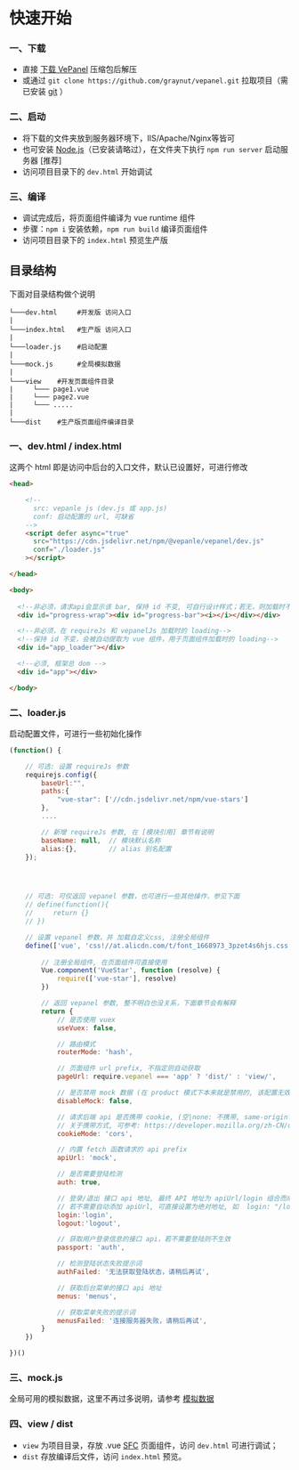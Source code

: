 # 快速开始

### 一、下载

 - 直接 [下载 VePanel](https://github.com/graynut/vepanel/archive/master.zip) 压缩包后解压 
 - 或通过 `git clone https://github.com/graynut/vepanel.git` 拉取项目（需已安装 [git](https://git-scm.com/) ）

### 二、启动
 - 将下载的文件夹放到服务器环境下，IIS/Apache/Nginx等皆可
 - 也可安装 [Node.js](https://nodejs.org/zh-cn/)（已安装请略过），在文件夹下执行 `npm run server` 启动服务器 [推荐]
 - 访问项目目录下的 `dev.html` 开始调试

### 三、编译
 - 调试完成后，将页面组件编译为 vue runtime 组件
 - 步骤：`npm i` 安装依赖，`npm run build` 编译页面组件
 - 访问项目目录下的 `index.html` 预览生产版


## 目录结构

下面对目录结构做个说明

```
└───dev.html     #开发版 访问入口
|
└───index.html   #生产版 访问入口
|
└───loader.js    #启动配置
|
└───mock.js      #全局模拟数据
|
└───view    #开发页面组件目录
|     └─── page1.vue
|     └─── page2.vue
|     └─── .....
|
└───dist    #生产版页面组件编译目录
```


### 一、dev.html / index.html

这两个 html 即是访问中后台的入口文件，默认已设置好，可进行修改

```html
<head>

    <!-- 
      src: vepanle js (dev.js 或 app.js)
      conf: 启动配置的 url, 可缺省
    -->
    <script defer async="true"
      src="https://cdn.jsdelivr.net/npm/@vepanle/vepanel/dev.js"
      conf="./loader.js"
    ></script>

</head>

<body>
  
  <!--非必须，请求api会显示该 bar, 保持 id 不变, 可自行设计样式；若无，则加载时不显示 bar-->
  <div id="progress-wrap"><div id="progress-bar"><i></i></div></div>

  <!--非必须，在 requireJs 和 vepanelJs 加载时的 loading-->
  <!--保持 id 不变，会被自动提取为 vue 组件，用于页面组件加载时的 loading-->
  <div id="app_loader"></div>

  <!--必须, 框架总 dom -->  
  <div id="app"></div>

</body>
```


### 二、loader.js

启动配置文件，可进行一些初始化操作

```js
(function() {

    // 可选: 设置 requireJs 参数
    requirejs.config({
        baseUrl:"",
        paths:{
            "vue-star": ['//cdn.jsdelivr.net/npm/vue-stars']
        },
        ....

        // 新增 requireJs 参数, 在 [模块引用] 章节有说明
        baseName: null,  // 模块默认名称
        alias:{},        // alias 别名配置
    });




    // 可选: 可仅返回 vepanel 参数，也可进行一些其他操作，参见下面
    // define(function(){
    //     return {}
    // })

    // 设置 vepanel 参数，并 加载自定义css, 注册全局组件
    define(['vue', 'css!//at.alicdn.com/t/font_1668973_3pzet4s6hjs.css'], function(Vue) {
      
        // 注册全局组件, 在页面组件可直接使用
        Vue.component('VueStar', function (resolve) {
            require(['vue-star'], resolve)
        })

        // 返回 vepanel 参数, 整不明白也没关系，下面章节会有解释
        return {
            // 是否使用 vuex
            useVuex: false,

            // 路由模式
            routerMode: 'hash',

            // 页面组件 url prefix, 不指定则自动获取
            pageUrl: require.vepanel === 'app' ? 'dist/' : 'view/',

            // 是否禁用 mock 数据 (在 product 模式下本来就是禁用的, 该配置无效)
            disableMock: false,

            // 请求后端 api 是否携带 cookie, (空|none: 不携带, same-origin|no-cors|cors|navigate 携带方式)
            // 关于携带方式, 可参考: https://developer.mozilla.org/zh-CN/docs/Web/API/Request/mode
            cookieMode: 'cors',

            // 内置 fetch 函数请求的 api prefix
            apiUrl: 'mock',

            // 是否需要登陆检测
            auth: true,

            // 登录/退出 接口 api 地址, 最终 API 地址为 apiUrl/login 组合而成
            // 若不需要自动添加 apiUrl, 可直接设置为绝对地址, 如  login: "/login"
            login:'login',
            logout:'logout',

            // 获取用户登录信息的接口 api，若不需要登陆则不生效
            passport: 'auth',

            // 检测登陆状态失败提示词
            authFailed: '无法获取登陆状态，请稍后再试',

            // 获取后台菜单的接口 api 地址
            menus: 'menus',

            // 获取菜单失败的提示词
            menusFailed: '连接服务器失败，请稍后再试',
        }
    })

})()
```


### 三、mock.js

全局可用的模拟数据，这里不再过多说明，请参考 [模拟数据](mock.md)

### 四、view / dist

- `view` 为项目目录，存放 .vue [SFC](https://cn.vuejs.org/v2/guide/single-file-components.html) 页面组件，访问 `dev.html` 可进行调试；
- `dist` 存放编译后文件，访问 `index.html` 预览。 